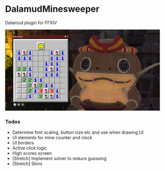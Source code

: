 # DalamudMinesweeper

Dalamud plugin for FFXIV

![Minesweeper plugin screenshot](/images/screenshot.png?raw=true "Minesweeper plugin screenshot")

### Todos
- Determine font scaling, button size etc and use when drawing UI
- UI elements for mine counter and clock
- UI borders
- Active click logic
- High scores screen
- [Stretch] Implement solver to reduce guessing
- [Stretch] Skins
